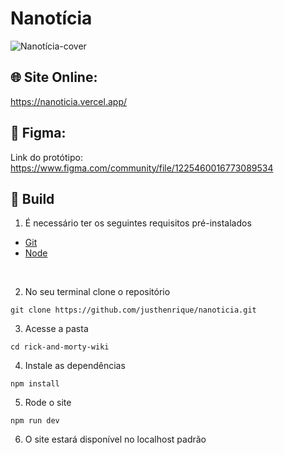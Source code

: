 # Nanotícia

![Nanotícia-cover](https://user-images.githubusercontent.com/54003876/234693350-e9c7e550-f78b-484e-b67e-b92b02ff5d85.png)


## 🌐 Site Online: 
https://nanoticia.vercel.app/

## 🎨 Figma: 

Link do protótipo: https://www.figma.com/community/file/1225460016773089534

## 🚀 Build

1. É necessário ter os seguintes requisitos pré-instalados
- [Git](https://git-scm.com/)
- [Node](https://nodejs.org/en/)

<br />

2. No seu terminal clone o repositório 

```
git clone https://github.com/justhenrique/nanoticia.git
```

3. Acesse a pasta
```
cd rick-and-morty-wiki
```

4. Instale as dependências
```
npm install
```

5. Rode o site
```
npm run dev
```

6. O site estará disponível no localhost padrão
